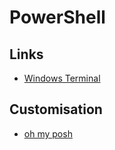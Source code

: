 # PowerShell

## Links

* [Windows Terminal](https://github.com/microsoft/terminal)

## Customisation

* [oh my posh](https://ohmyposh.dev)
